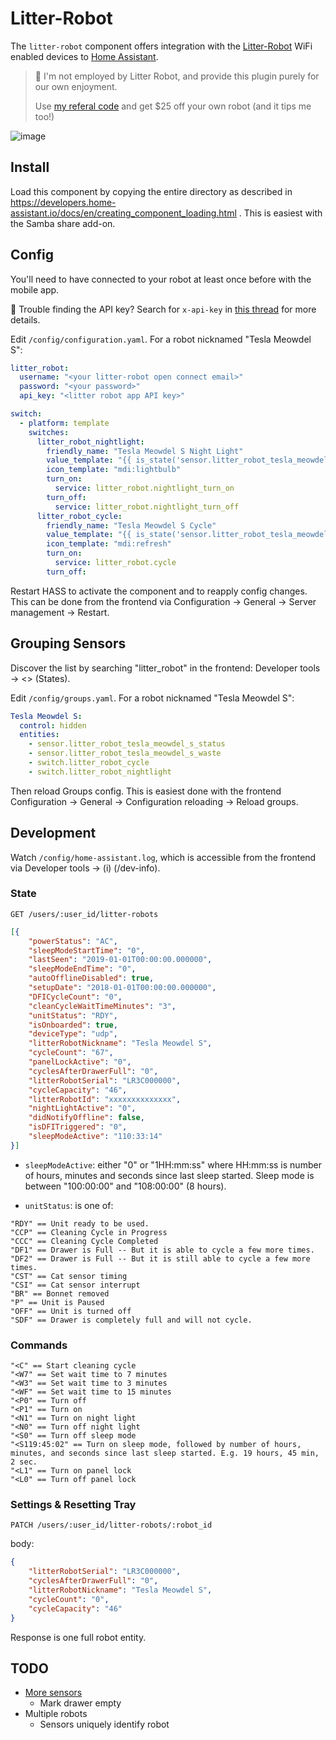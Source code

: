 # Litter-Robot 

The `litter-robot` component offers integration with the [Litter-Robot](https://www.litter-robot.com/litter-robot-iii-open-air-with-connect.html) WiFi enabled devices to [Home Assistant](https://www.home-assistant.io/).

> 🍻 I'm not employed by Litter Robot, and provide this plugin purely for our own enjoyment. 
>
> Use [my referal code](http://share.litter-robot.com/rmc2b) and get $25 off your own robot (and it tips me too!) 

![image](https://user-images.githubusercontent.com/526858/55689115-c8e37780-5935-11e9-979d-298452e87054.png)


## Install

Load this component by copying the entire directory as described in https://developers.home-assistant.io/docs/en/creating_component_loading.html . This is easiest with the Samba share add-on.


## Config

You'll need to have connected to your robot at least once before with the mobile app. 

🔑 Trouble finding the API key? Search for `x-api-key` in [this thread](https://community.smartthings.com/t/litter-robot-connect/106882/18) for more details.

Edit `/config/configuration.yaml`. For a robot nicknamed "Tesla Meowdel S":

```yaml
litter_robot:
  username: "<your litter-robot open connect email>"
  password: "<your password>"
  api_key: "<litter robot app API key>"

switch:
  - platform: template
    switches:
      litter_robot_nightlight:
        friendly_name: "Tesla Meowdel S Night Light"
        value_template: "{{ is_state('sensor.litter_robot_tesla_meowdel_s_nightlight', 'On') }}"
        icon_template: "mdi:lightbulb"
        turn_on:
          service: litter_robot.nightlight_turn_on
        turn_off:
          service: litter_robot.nightlight_turn_off
      litter_robot_cycle:
        friendly_name: "Tesla Meowdel S Cycle"
        value_template: "{{ is_state('sensor.litter_robot_tesla_meowdel_s_status', 'Clean Cycling') }}"
        icon_template: "mdi:refresh"
        turn_on:
          service: litter_robot.cycle
        turn_off:
```

Restart HASS to activate the component and to reapply config changes. This can be done from the frontend via Configuration -> General -> Server management -> Restart.


## Grouping Sensors

Discover the list by searching "litter_robot" in the frontend: Developer tools -> <> (States).

Edit `/config/groups.yaml`. For a robot nicknamed "Tesla Meowdel S":

```yaml
Tesla Meowdel S:
  control: hidden
  entities:
    - sensor.litter_robot_tesla_meowdel_s_status
    - sensor.litter_robot_tesla_meowdel_s_waste
    - switch.litter_robot_cycle
    - switch.litter_robot_nightlight
```

Then reload Groups config. This is easiest done with the frontend Configuration -> General -> Configuration reloading -> Reload groups.


## Development

Watch `/config/home-assistant.log`, which is accessible from the frontend via Developer tools -> (i) (/dev-info).

### State

`GET /users/:user_id/litter-robots`

```json
[{
	"powerStatus": "AC",
	"sleepModeStartTime": "0",
	"lastSeen": "2019-01-01T00:00:00.000000",
	"sleepModeEndTime": "0",
	"autoOfflineDisabled": true,
	"setupDate": "2018-01-01T00:00:00.000000",
	"DFICycleCount": "0",
	"cleanCycleWaitTimeMinutes": "3",
	"unitStatus": "RDY",
	"isOnboarded": true,
	"deviceType": "udp",
	"litterRobotNickname": "Tesla Meowdel S",
	"cycleCount": "67",
	"panelLockActive": "0",
	"cyclesAfterDrawerFull": "0",
	"litterRobotSerial": "LR3C000000",
	"cycleCapacity": "46",
	"litterRobotId": "xxxxxxxxxxxxxx",
	"nightLightActive": "0",
	"didNotifyOffline": false,
	"isDFITriggered": "0",
	"sleepModeActive": "110:33:14"
}]
```

* `sleepModeActive`: either "0" or "1HH:mm:ss" where HH:mm:ss is number of hours, minutes and seconds since last sleep started. Sleep mode is between "100:00:00" and "108:00:00" (8 hours).

* `unitStatus`: is one of:
```
"RDY" == Unit ready to be used.
"CCP" == Cleaning Cycle in Progress
"CCC" == Cleaning Cycle Completed
"DF1" == Drawer is Full -- But it is able to cycle a few more times.
"DF2" == Drawer is Full -- But it is still able to cycle a few more times.
"CST" == Cat sensor timing
"CSI" == Cat sensor interrupt
"BR" == Bonnet removed
"P" == Unit is Paused
"OFF" == Unit is turned off
"SDF" == Drawer is completely full and will not cycle. 
```

### Commands

```
"<C" == Start cleaning cycle
"<W7" == Set wait time to 7 minutes
"<W3" == Set wait time to 3 minutes
"<WF" == Set wait time to 15 minutes
"<P0" == Turn off
"<P1" == Turn on
"<N1" == Turn on night light
"<N0" == Turn off night light
"<S0" == Turn off sleep mode
"<S119:45:02" == Turn on sleep mode, followed by number of hours, minutes, and seconds since last sleep started. E.g. 19 hours, 45 min, 2 sec.
"<L1" == Turn on panel lock
"<L0" == Turn off panel lock
```

### Settings & Resetting Tray

`PATCH /users/:user_id/litter-robots/:robot_id`

body: 
```json
{
	"litterRobotSerial": "LR3C000000",
	"cyclesAfterDrawerFull": "0",
	"litterRobotNickname": "Tesla Meowdel S",
	"cycleCount": "0",
	"cycleCapacity": "46"
}
```

Response is one full robot entity.

## TODO

* [More sensors](https://community.smartthings.com/t/litter-robot-connect/106882/19)
  * Mark drawer empty
* Multiple robots
  * Sensors uniquely identify robot

